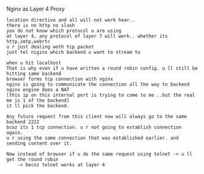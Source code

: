 Nginx as Layer 4 Proxy

    location directive and all will not work hear..
    there is no http no slash
    you do not know which protocol u are using
    at layer 4, any protocol of layer 7 will work.. whether its http,smtp,webrtc
    u r just dealing woth tcp packet
    just tel niginx which backend u want to stream to

    when u hit localhost
    That is why even if u have written a round robin config. u ll still be hitting same backend    
    browser forms tcp connection with nginx
    nginx is going to communicate the connection all the way to backend    
    nginx engine does a NAT
    [this ip on this internal port is trying to come to me ..but the real me is 1 of the backend]
    it ll pick the backend.
    
    Any future request from this client now will always go to the same backend 2222
    bcoz its 1 tcp connection. u r not going to establish connection again. 
    u r using the same connection that was established earlier. and sending content over it.
    
    Now instead of browser if u do the same request using telnet -> u ll get the round robin 
        -> becoz telnet works at layer 4

    

    
    